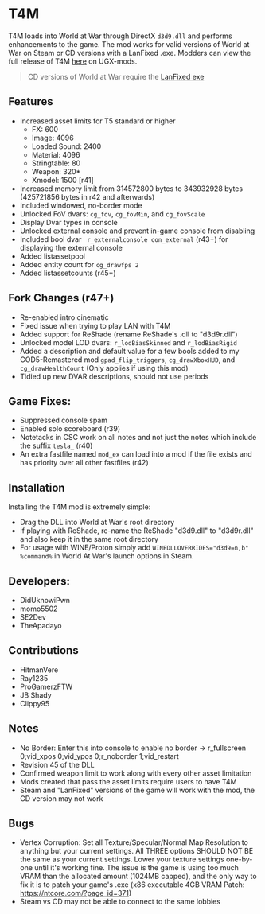 # T4M

T4M loads into World at War through DirectX `d3d9.dll` and performs enhancements to the game.
The mod works for valid versions of World at War on Steam or CD versions with a LanFixed .exe.
Modders can view the full release of T4M [here](https://www.ugx-mods.com/forum/index.php?topic=8092.0) on UGX-mods.

> CD versions of World at War require the [LanFixed exe](http://bit.ly/1nqdKEF)

## Features
- Increased asset limits for T5 standard or higher
  - FX: 600
  - Image: 4096
  - Loaded Sound: 2400
  - Material: 4096
  - Stringtable: 80
  - Weapon: 320*
  - Xmodel: 1500 [r41]
- Increased memory limit from 314572800 bytes to 343932928 bytes (425721856 bytes in r42 and afterwards)
- Included windowed, no-border mode
- Unlocked FoV dvars: `cg_fov`, `cg_fovMin`, and `cg_fovScale`
- Display Dvar types in console
- Unlocked external console and prevent in-game console from disabling
- Included bool dvar ` r_externalconsole con_external` (r43+) for displaying the external console
- Added listassetpool
- Added entity count for `cg_drawfps 2`
- Added listassetcounts (r45+)

## Fork Changes (r47+)
- Re-enabled intro cinematic
- Fixed issue when trying to play LAN with T4M
- Added support for ReShade (rename ReShade's .dll to "d3d9r.dll")
- Unlocked model LOD dvars: `r_lodBiasSkinned` and `r_lodBiasRigid`
- Added a description and default value for a few bools added to my COD5-Remastered mod `gpad_flip_triggers`, `cg_drawXboxHUD`, and `cg_drawHealthCount` (Only applies if using this mod)
- Tidied up new DVAR descriptions, should not use periods

## Game Fixes:
- Suppressed console spam
- Enabled solo scoreboard (r39)
- Notetacks in CSC work on all notes and not just the notes which include the suffix `tesla_` (r40)
- An extra fastfile named `mod_ex` can load into a mod if the file exists and has priority over all other fastfiles (r42)

## Installation
Installing the T4M mod is extremely simple:
- Drag the DLL into World at War's root directory
- If playing with ReShade, re-name the ReShade "d3d9.dll" to "d3d9r.dll" and also keep it in the same root directory
- For usage with WINE/Proton simply add `WINEDLLOVERRIDES="d3d9=n,b" %command%` in World At War's launch options in Steam.

## Developers:
- DidUknowiPwn
- momo5502
- SE2Dev
- TheApadayo

## Contributions
- HitmanVere
- Ray1235
- ProGamerzFTW
- JB Shady
- Clippy95

## Notes
- No Border: Enter this into console to enable no border -> r_fullscreen 0;vid_xpos 0;vid_ypos 0;r_noborder 1;vid_restart
- Revision 45 of the DLL
- Confirmed weapon limit to work along with every other asset limitation
- Mods created that pass the asset limits require users to have T4M
- Steam and "LanFixed" versions of the game will work with the mod, the CD version may not work

## Bugs
- Vertex Corruption: Set all Texture/Specular/Normal Map Resolution to anything but your current settings. All THREE options SHOULD NOT BE the same as your current settings. Lower your texture settings one-by-one until it's working fine. The issue is the game is using too much VRAM than the allocated amount (1024MB capped), and the only way to fix it is to patch your game's .exe (x86 executable 4GB VRAM Patch: https://ntcore.com/?page_id=371)
- Steam vs CD may not be able to connect to the same lobbies
